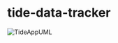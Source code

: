 # tide-data-tracker

![TideAppUML](https://github.com/user-attachments/assets/4cb10bd9-e04d-4f84-b004-2262f80d17a8)
